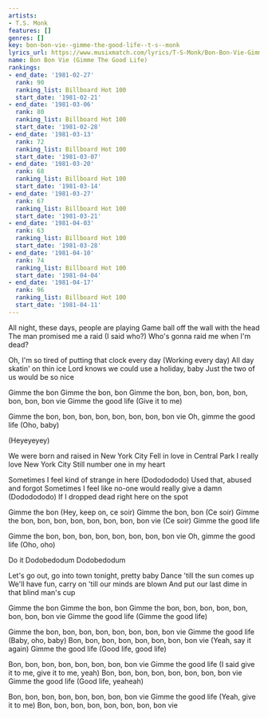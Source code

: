 ```yaml
---
artists:
- T.S. Monk
features: []
genres: []
key: bon-bon-vie--gimme-the-good-life--t-s--monk
lyrics_url: https://www.musixmatch.com/lyrics/T-S-Monk/Bon-Bon-Vie-Gimme-The-Good-Life
name: Bon Bon Vie (Gimme The Good Life)
rankings:
- end_date: '1981-02-27'
  rank: 90
  ranking_list: Billboard Hot 100
  start_date: '1981-02-21'
- end_date: '1981-03-06'
  rank: 80
  ranking_list: Billboard Hot 100
  start_date: '1981-02-28'
- end_date: '1981-03-13'
  rank: 72
  ranking_list: Billboard Hot 100
  start_date: '1981-03-07'
- end_date: '1981-03-20'
  rank: 68
  ranking_list: Billboard Hot 100
  start_date: '1981-03-14'
- end_date: '1981-03-27'
  rank: 67
  ranking_list: Billboard Hot 100
  start_date: '1981-03-21'
- end_date: '1981-04-03'
  rank: 63
  ranking_list: Billboard Hot 100
  start_date: '1981-03-28'
- end_date: '1981-04-10'
  rank: 74
  ranking_list: Billboard Hot 100
  start_date: '1981-04-04'
- end_date: '1981-04-17'
  rank: 96
  ranking_list: Billboard Hot 100
  start_date: '1981-04-11'
---
```

All night, these days, people are playing
Game ball off the wall with the head
The man promised me a raid (I said who?)
Who's gonna raid me when I'm dead?

Oh, I'm so tired of putting that clock every day (Working every day)
All day skatin' on thin ice
Lord knows we could use a holiday, baby
Just the two of us would be so nice

Gimme the bon
Gimme the bon, bon
Gimme the bon, bon, bon, bon, bon, bon, bon, bon vie
Gimme the good life (Give it to me)

Gimme the bon, bon, bon, bon, bon, bon, bon, bon vie
Oh, gimme the good life (Oho, baby)

(Heyeyeyey)

We were born and raised in New York City
Fell in love in Central Park
I really love New York City
Still number one in my heart

Sometimes I feel kind of strange in here (Dododododo)
Used that, abused and forgot
Sometimes I feel like no-one would really give a damn (Dododododo)
If I dropped dead right here on the spot

Gimme the bon (Hey, keep on, ce soir)
Gimme the bon, bon (Ce soir)
Gimme the bon, bon, bon, bon, bon, bon, bon, bon vie (Ce soir)
Gimme the good life

Gimme the bon, bon, bon, bon, bon, bon, bon, bon vie
Oh, gimme the good life (Oho, oho)

Do it
Dodobedodum
Dodobedodum

Let's go out, go into town tonight, pretty baby
Dance 'till the sun comes up
We'll have fun, carry on 'till our minds are blown
And put our last dime in that blind man's cup

Gimme the bon
Gimme the bon, bon
Gimme the bon, bon, bon, bon, bon, bon, bon, bon vie
Gimme the good life (Gimme the good life)

Gimme the bon, bon, bon, bon, bon, bon, bon, bon vie
Gimme the good life (Baby, oho, baby)
Bon, bon, bon, bon, bon, bon, bon, bon vie (Yeah, say it again)
Gimme the good life (Good life, good life)

Bon, bon, bon, bon, bon, bon, bon, bon vie
Gimme the good life (I said give it to me, give it to me, yeah)
Bon, bon, bon, bon, bon, bon, bon, bon vie
Gimme the good life (Good life, yeaheah)

Bon, bon, bon, bon, bon, bon, bon, bon vie
Gimme the good life (Yeah, give it to me)
Bon, bon, bon, bon, bon, bon, bon, bon vie
